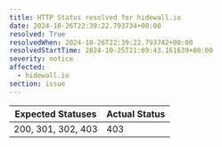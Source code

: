 ```yaml
---
title: HTTP Status resolved for hidewall.io
date: 2024-10-26T22:39:22.793734+00:00
resolved: True
resolvedWhen: 2024-10-26T22:39:22.793742+00:00
resolvedStartTime: 2024-10-25T21:09:43.161639+00:00
severity: notice
affected:
  - hidewall.io
section: issue
---
```


| Expected Statuses | Actual Status  |
|-------------------|----------------|
| 200, 301, 302, 403 | 403 |
